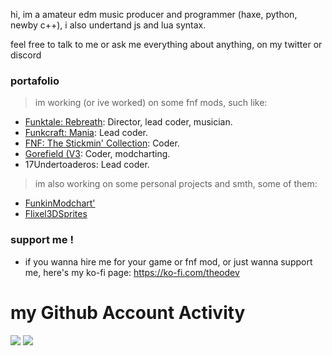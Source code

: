 hi, im a amateur edm music producer and programmer (haxe, python, newby c++), i also undertand js and lua syntax.

feel free to talk to me or ask me everything about anything, on my twitter or discord

### portafolio
> im working (or ive worked) on some fnf mods, such like:
- [Funktale: Rebreath](https://x.com/PapuTeamXD): Director, lead coder, musician.
- [Funkcraft: Mania](https://x.com/FunkCraftMania): Lead coder.
- [FNF: The Stickmin' Collection](https://x.com/StickminCoolMod): Coder.
- [Gorefield (V3](https://x.com/GorefieldMod): Coder, modcharting.
- 17Undertoaderos: Lead coder.

> im also working on some personal projects and smth, some of them:
- [FunkinModchart'](https://lib.haxe.org/p/funkin-modchart/)
- [Flixel3DSprites](https://github.com/TheoDevelops/Flixel-3DSprites)

### support me !
- if you wanna hire me for your game or fnf mod, or just wanna support me, here's my ko-fi page: https://ko-fi.com/theodev

# my Github Account Activity
  
![](https://github-readme-stats.vercel.app/api?username=TheoDevelops&show_icons=true&theme=nord)
![](https://github-readme-stats.vercel.app/api/top-langs/?username=TheoDevelops&layout=compact&show_icons=true&theme=nord)
